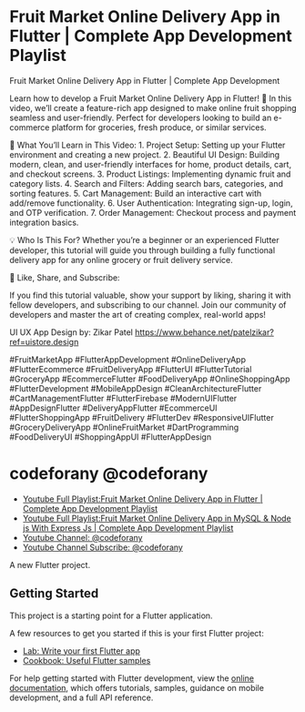 # Fruit Market Online Delivery App in Flutter | Complete App Development Playlist

Fruit Market Online Delivery App in Flutter | Complete App Development 

Learn how to develop a Fruit Market Online Delivery App in Flutter! 🌟 In this video, we’ll create a feature-rich app designed to make online fruit shopping seamless and user-friendly. Perfect for developers looking to build an e-commerce platform for groceries, fresh produce, or similar services.

📌 What You’ll Learn in This Video:
	1.	Project Setup: Setting up your Flutter environment and creating a new project.
	2.	Beautiful UI Design: Building modern, clean, and user-friendly interfaces for home, product details, cart, and checkout screens.
	3.	Product Listings: Implementing dynamic fruit and category lists.
	4.	Search and Filters: Adding search bars, categories, and sorting features.
	5.	Cart Management: Build an interactive cart with add/remove functionality.
	6.	User Authentication: Integrating sign-up, login, and OTP verification.
	7.	Order Management: Checkout process and payment integration basics.

💡 Who Is This For?
Whether you’re a beginner or an experienced Flutter developer, this tutorial will guide you through building a fully functional delivery app for any online grocery or fruit delivery service.

📢 Like, Share, and Subscribe:

If you find this tutorial valuable, show your support by liking, sharing it with fellow developers, and subscribing to our channel. Join our community of developers and master the art of creating complex, real-world apps!

UI UX App Design by: Zikar Patel
https://www.behance.net/patelzikar?ref=uistore.design

#FruitMarketApp #FlutterAppDevelopment #OnlineDeliveryApp #FlutterEcommerce #FruitDeliveryApp #FlutterUI #FlutterTutorial #GroceryApp #EcommerceFlutter #FoodDeliveryApp #OnlineShoppingApp #FlutterDevelopment #MobileAppDesign #CleanArchitectureFlutter #CartManagementFlutter #FlutterFirebase #ModernUIFlutter #AppDesignFlutter #DeliveryAppFlutter #EcommerceUI #FlutterShoppingApp #FruitDelivery #FlutterDev #ResponsiveUIFlutter #GroceryDeliveryApp #OnlineFruitMarket #DartProgramming #FoodDeliveryUI #ShoppingAppUI #FlutterAppDesign


# codeforany @codeforany

- [Youtube Full Playlist:Fruit Market Online Delivery App in Flutter | Complete App Development Playlist](https://www.youtube.com/playlist?list=PLzcRC7PA0xWSvBCNPFahvCmPhniI6FVyF)
- [Youtube Full Playlist:Fruit Market Online Delivery App in MySQL & Node js With Express Js | Complete App Development Playlist](https://www.youtube.com/playlist?list=PLzcRC7PA0xWRITahHf97ucuzrNp3OSBLG)
- [Youtube Channel: @codeforany](https://www.youtube.com/channel/UCdQTp9wRK5vAOlEQZf9PHSg)
- [Youtube Channel Subscribe: @codeforany](https://www.youtube.com/channel/UCdQTp9wRK5vAOlEQZf9PHSg?sub_confirmation=1)


A new Flutter project.

## Getting Started

This project is a starting point for a Flutter application.

A few resources to get you started if this is your first Flutter project:

- [Lab: Write your first Flutter app](https://docs.flutter.dev/get-started/codelab)
- [Cookbook: Useful Flutter samples](https://docs.flutter.dev/cookbook)

For help getting started with Flutter development, view the
[online documentation](https://docs.flutter.dev/), which offers tutorials,
samples, guidance on mobile development, and a full API reference.
